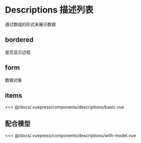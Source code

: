 # Descriptions 描述列表

通过数组的形式来展示数据

## bordered
是否显示边框

## form
数据对象

## items

<descriptions-basic />

<<< @/docs/.vuepress/components/descriptions/basic.vue

## 配合模型
<descriptions-with-model />
<<< @/docs/.vuepress/components/descriptions/with-model.vue